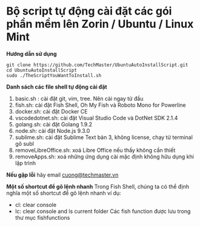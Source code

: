 # Bộ script tự động cài đặt các gói phần mềm lên Zorin / Ubuntu / Linux Mint

**Hướng dẫn sử dụng**
```shell
git clone https://github.com/TechMaster/UbuntuAutoInstallScript.git
cd UbuntuAutoInstallScript
sudo ./TheScriptYouWantToInstall.sh
```

**Danh sách các file shell tự động cài đặt**
1. basic.sh : cài đặt git, vim, tree. Nên cài ngay từ đầu
2. fish.sh: cài đặt Fish Shell, Oh My Fish và Roboto Mono for Powerline
3. docker.sh: cài đặt Docker CE
4. vscodedotnet.sh: cài đặt Visual Studio Code và DotNet SDK 2.1.4
5. golang.sh: cài đặt Golang 1.9.2
6. node.sh: cài đặt Node.js 9.3.0
7. sublime.sh: cài đặt Sublime Text bản 3, không license, chạy từ terminal gõ subl
8. removeLibreOffice.sh: xoá Libre Office nếu thấy không cần thiết
9. removeApps.sh: xoá những ứng dụng cài mặc định không hữu dụng khi lập trình

**Nếu gặp lỗi**
hãy email cuong@techmaster.vn

**Một số shortcut để gõ lệnh nhanh**
Trong Fish Shell, chúng ta có thể định nghĩa một số shortcut để gõ lệnh nhanh ví dụ:
- cl: clear console
- lc: clear console and ls current folder
Các fish function được lưu trong thư mục fishfunctions
